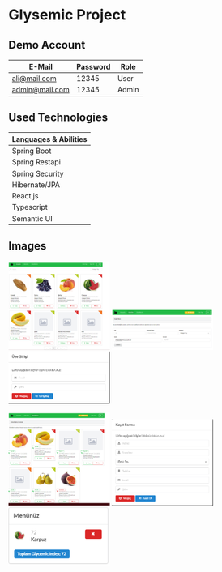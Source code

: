 # Glysemic Project

## Demo Account
| E-Mail | Password | Role |
| ------ | ------- |------- |
| ali@mail.com | 12345 |User|
| admin@mail.com | 12345 |Admin|

## Used Technologies
| Languages & Abilities|
| ------ | 
| Spring Boot | 
| Spring Restapi|
| Spring Security |
| Hibernate/JPA |
| React.js |
| Typescript |
| Semantic UI |  


## Images
<p>
  <a href="https://github.com/Yusuf-isk/Glycemic/blob/master/Images/Home.PNG" target="_blank">
<img src="https://github.com/Yusuf-isk/Glycemic/blob/master/Images/Home.PNG" width="200" ></a>
  <a href="https://github.com/Yusuf-isk/Glycemic/blob/master/Images/FoodAdd.PNG" target="_blank">
<img src="https://github.com/Yusuf-isk/Glycemic/blob/master/Images/FoodAdd.PNG" width="200" "></a>
  <a href="https://github.com/Yusuf-isk/Glycemic/blob/master/Images/Login.PNG" target="_blank">
<img src="https://github.com/Yusuf-isk/Glycemic/blob/master/Images/Login.PNG" width="200" ></a>
<div>
  <a href="https://github.com/Yusuf-isk/Glycemic/blob/master/Images/MyFoods.PNG" target="_blank">
<img src="https://github.com/Yusuf-isk/Glycemic/blob/master/Images/MyFoods.PNG" width="200" ></a>
  <a href="https://github.com/Yusuf-isk/Glycemic/blob/master/Images/SignIn.PNG" target="_blank">
<img src="https://github.com/Yusuf-isk/Glycemic/blob/master/Images/SignIn.PNG" width="200" ></a>
  <a href="https://github.com/Yusuf-isk/Glycemic/blob/master/Images/basket.PNG" target="_blank">
<img src="https://github.com/Yusuf-isk/Glycemic/blob/master/Images/basket.PNG" width="200" ></a>
</div>
</p>


